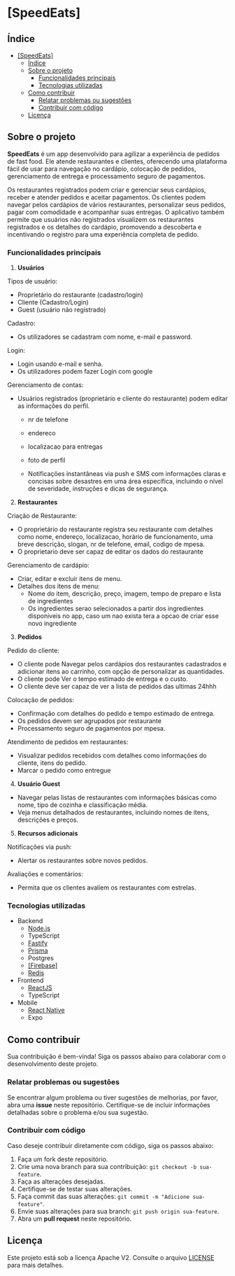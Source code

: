 # [SpeedEats]

## Índice

- [\[SpeedEats\]](#speedeats)
  - [Índice](#índice)
  - [Sobre o projeto](#sobre-o-projeto)
    - [Funcionalidades principais](#funcionalidades-principais)
    - [Tecnologias utilizadas](#tecnologias-utilizadas)
  - [Como contribuir](#como-contribuir)
    - [Relatar problemas ou sugestões](#relatar-problemas-ou-sugestões)
    - [Contribuir com código](#contribuir-com-código)
  - [Licença](#licença)

## Sobre o projeto

**SpeedEats** é um app desenvolvido para agilizar a experiência de pedidos de fast food. Ele atende restaurantes e clientes, oferecendo uma plataforma fácil de usar para navegação no cardápio, colocação de pedidos, gerenciamento de entrega e processamento seguro de pagamentos.

Os restaurantes registrados podem criar e gerenciar seus cardápios, receber e atender pedidos e aceitar pagamentos. Os clientes podem navegar pelos cardápios de vários restaurantes, personalizar seus pedidos, pagar com comodidade e acompanhar suas entregas. O aplicativo também permite que usuários não registrados visualizem os restaurantes registrados e os detalhes do cardápio, promovendo a descoberta e incentivando o registro para uma experiência completa de pedido.

### Funcionalidades principais

1. **Usuários**

Tipos de usuário:

- Proprietário do restaurante (cadastro/login)
- Cliente (Cadastro/Login)
- Guest (usuário não registrado)

Cadastro:

- Os utilizadores se cadastram com nome, e-mail e password.

Login:

- Login usando e-mail e senha.
- Os utilizadores podem fazer Login com google

Gerenciamento de contas:

- Usuários registrados (proprietário e cliente do restaurante) podem editar as informações do perfil.

  - nr de telefone
  - endereco
  - localizacao para entregas
  - foto de perfil

  - Notificações instantâneas via push e SMS com informações claras e concisas sobre desastres em uma área específica, incluindo o nível de severidade, instruções e dicas de segurança.

2. **Restaurantes**

Criação de Restaurante:

- O proprietário do restaurante registra seu restaurante com detalhes como nome, endereço, localizacao, horário de funcionamento, uma breve descrição, slogan, nr de telefone, email, codigo de mpesa.
- O proprietario deve ser capaz de editar os dados do restaurante

Gerenciamento de cardápio:

- Criar, editar e excluir itens de menu.
- Detalhes dos itens de menu:
  - Nome do item, descrição, preço, imagem, tempo de preparo e lista de ingredientes
  - Os ingredientes serao selecionados a partir dos ingredientes disponiveis no app, caso um nao exista tera a opcao de criar esse novo ingrediente

3. **Pedidos**

Pedido do cliente:

- O cliente pode Navegar pelos cardápios dos restaurantes cadastrados e adicionar itens ao carrinho, com opção de personalizar as quantidades.
- O cliente pode Ver o tempo estimado de entrega e o custo.
- O cliente deve ser capaz de ver a lista de pedidos das ultimas 24hhh

Colocação de pedidos:

- Confirmação com detalhes do pedido e tempo estimado de entrega.
- Os pedidos devem ser agrupados por restaurante
- Processamento seguro de pagamentos por mpesa.

Atendimento de pedidos em restaurantes:

- Visualizar pedidos recebidos com detalhes como informações do cliente, itens do pedido.
- Marcar o pedido como entregue

4. **Usuário Guest**

- Navegar pelas listas de restaurantes com informações básicas como nome, tipo de cozinha e classificação média.
- Veja menus detalhados de restaurantes, incluindo nomes de itens, descrições e preços.

5. **Recursos adicionais**

Notificações via push:

- Alertar os restaurantes sobre novos pedidos.

Avaliações e comentários:

- Permita que os clientes avaliem os restaurantes com estrelas.

### Tecnologias utilizadas

- Backend
  - [Node.js](https://nodejs.org/)
  - TypeScript
  - [Fastify](https://fastify.dev/)
  - [Prisma](https://www.prisma.io/)
  - Postgres
  - [[Firebase]](https://firebase.google.com/docs/)
  - [Redis](https://redis.io/docs/connect/clients/nodejs/)
- Frontend
  - [ReactJS](https://react.dev/)
  - TypeScript
- Mobile
  - [React Native](https://reactnative.dev/)
  - Expo

## Como contribuir

Sua contribuição é bem-vinda! Siga os passos abaixo para colaborar com o desenvolvimento deste projeto.

### Relatar problemas ou sugestões

Se encontrar algum problema ou tiver sugestões de melhorias, por favor, abra uma **issue** neste repositório. Certifique-se de incluir informações detalhadas sobre o problema e/ou sua sugestão.

### Contribuir com código

Caso deseje contribuir diretamente com código, siga os passos abaixo:

1. Faça um fork deste repositório.
2. Crie uma nova branch para sua contribuição: `git checkout -b sua-feature`.
3. Faça as alterações desejadas.
4. Certifique-se de testar suas alterações.
5. Faça commit das suas alterações: `git commit -m "Adicione sua-feature"`.
6. Envie suas alterações para sua branch: `git push origin sua-feature`.
7. Abra um **pull request** neste repositório.

## Licença

Este projeto está sob a licença Apache V2. Consulte o arquivo [LICENSE](LICENSE) para mais detalhes.
